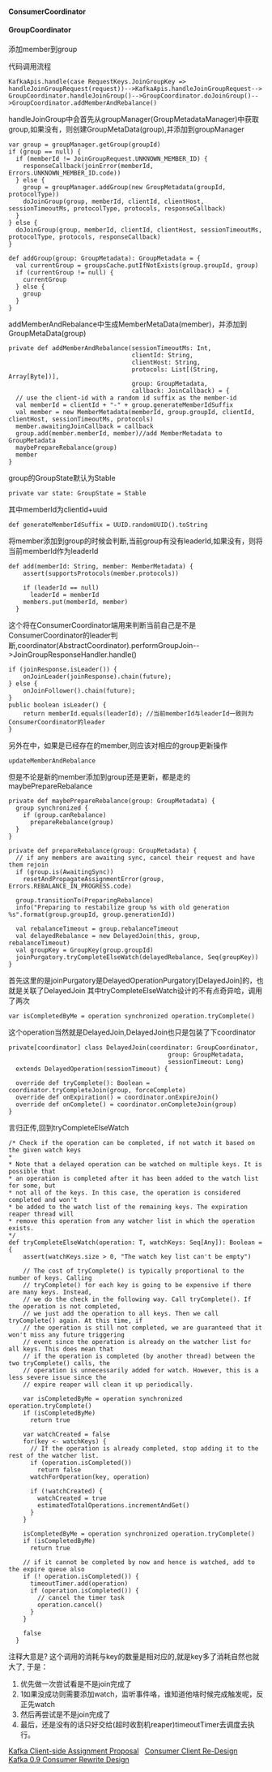 #### ConsumerCoordinator

#### GroupCoordinator

添加member到group 

代码调用流程

```
KafkaApis.handle(case RequestKeys.JoinGroupKey => handleJoinGroupRequest(request))-->KafkaApis.handleJoinGroupRequest--> GroupCoordinator.handleJoinGroup()-->GroupCoordinator.doJoinGroup()-->GroupCoordinator.addMemberAndRebalance()
```
handleJoinGroup中会首先从groupManager(GroupMetadataManager)中获取group,如果没有，则创建GroupMetaData(group),并添加到groupManager

```
var group = groupManager.getGroup(groupId)
if (group == null) {
  if (memberId != JoinGroupRequest.UNKNOWN_MEMBER_ID) {
    responseCallback(joinError(memberId, Errors.UNKNOWN_MEMBER_ID.code))
  } else {
    group = groupManager.addGroup(new GroupMetadata(groupId, protocolType))
    doJoinGroup(group, memberId, clientId, clientHost, sessionTimeoutMs, protocolType, protocols, responseCallback)
  }
} else {
  doJoinGroup(group, memberId, clientId, clientHost, sessionTimeoutMs, protocolType, protocols, responseCallback)
}

def addGroup(group: GroupMetadata): GroupMetadata = {
  val currentGroup = groupsCache.putIfNotExists(group.groupId, group)
  if (currentGroup != null) {
    currentGroup
  } else {
    group
  }
}
```

addMemberAndRebalance中生成MemberMetaData(member)，并添加到GroupMetaData(group)

```
private def addMemberAndRebalance(sessionTimeoutMs: Int,
                                  clientId: String,
                                  clientHost: String,
                                  protocols: List[(String, Array[Byte])],
                                  group: GroupMetadata,
                                  callback: JoinCallback) = {
  // use the client-id with a random id suffix as the member-id
  val memberId = clientId + "-" + group.generateMemberIdSuffix
  val member = new MemberMetadata(memberId, group.groupId, clientId, clientHost, sessionTimeoutMs, protocols)
  member.awaitingJoinCallback = callback
  group.add(member.memberId, member)//add MemberMetadata to GroupMetadata
  maybePrepareRebalance(group)
  member
}
```

group的GroupState默认为Stable

```
private var state: GroupState = Stable
```

其中memberId为clientId+uuid

```
def generateMemberIdSuffix = UUID.randomUUID().toString
```

将member添加到group的时候会判断,当前group有没有leaderId,如果没有，则将当前memberId作为leaderId
```
def add(memberId: String, member: MemberMetadata) {
    assert(supportsProtocols(member.protocols))

    if (leaderId == null)
      leaderId = memberId
    members.put(memberId, member)
  }
```

这个将在ConsumerCoordinator端用来判断当前自己是不是ConsumerCoordinator的leader判断,coordinator(AbstractCoordinator).performGroupJoin-->JoinGroupResponseHandler.handle()

```
if (joinResponse.isLeader()) {
    onJoinLeader(joinResponse).chain(future);
} else {
    onJoinFollower().chain(future);
}
public boolean isLeader() {
    return memberId.equals(leaderId); //当前memberId与leaderId一致则为ConsumerCoordinator的leader
}
```

另外在中，如果是已经存在的member,则应该对相应的group更新操作

```
updateMemberAndRebalance
```
但是不论是新的member添加到group还是更新，都是走的maybePrepareRebalance

```
private def maybePrepareRebalance(group: GroupMetadata) {
  group synchronized {
    if (group.canRebalance)
      prepareRebalance(group)
  }
}

private def prepareRebalance(group: GroupMetadata) {
  // if any members are awaiting sync, cancel their request and have them rejoin
  if (group.is(AwaitingSync))
    resetAndPropagateAssignmentError(group, Errors.REBALANCE_IN_PROGRESS.code)

  group.transitionTo(PreparingRebalance)
  info("Preparing to restabilize group %s with old generation %s".format(group.groupId, group.generationId))

  val rebalanceTimeout = group.rebalanceTimeout
  val delayedRebalance = new DelayedJoin(this, group, rebalanceTimeout)
  val groupKey = GroupKey(group.groupId)
  joinPurgatory.tryCompleteElseWatch(delayedRebalance, Seq(groupKey))
}
```
首先这里的是joinPurgatory是DelayedOperationPurgatory[DelayedJoin]的，也就是关联了DelayedJoin
其中tryCompleteElseWatch设计的不有点奇异哈，调用了两次

```
var isCompletedByMe = operation synchronized operation.tryComplete()
```

这个operation当然就是DelayedJoin,DelayedJoin也只是包装了下coordinator

```
private[coordinator] class DelayedJoin(coordinator: GroupCoordinator,
                                            group: GroupMetadata,
                                            sessionTimeout: Long)
  extends DelayedOperation(sessionTimeout) {

  override def tryComplete(): Boolean = coordinator.tryCompleteJoin(group, forceComplete)
  override def onExpiration() = coordinator.onExpireJoin()
  override def onComplete() = coordinator.onCompleteJoin(group)
}
```

言归正传,回到tryCompleteElseWatch

```
/* Check if the operation can be completed, if not watch it based on the given watch keys
*
* Note that a delayed operation can be watched on multiple keys. It is possible that
* an operation is completed after it has been added to the watch list for some, but
* not all of the keys. In this case, the operation is considered completed and won't
* be added to the watch list of the remaining keys. The expiration reaper thread will
* remove this operation from any watcher list in which the operation exists.
*/
def tryCompleteElseWatch(operation: T, watchKeys: Seq[Any]): Boolean = {
    assert(watchKeys.size > 0, "The watch key list can't be empty")

    // The cost of tryComplete() is typically proportional to the number of keys. Calling
    // tryComplete() for each key is going to be expensive if there are many keys. Instead,
    // we do the check in the following way. Call tryComplete(). If the operation is not completed,
    // we just add the operation to all keys. Then we call tryComplete() again. At this time, if
    // the operation is still not completed, we are guaranteed that it won't miss any future triggering
    // event since the operation is already on the watcher list for all keys. This does mean that
    // if the operation is completed (by another thread) between the two tryComplete() calls, the
    // operation is unnecessarily added for watch. However, this is a less severe issue since the
    // expire reaper will clean it up periodically.

    var isCompletedByMe = operation synchronized operation.tryComplete()
    if (isCompletedByMe)
      return true

    var watchCreated = false
    for(key <- watchKeys) {
      // If the operation is already completed, stop adding it to the rest of the watcher list.
      if (operation.isCompleted())
        return false
      watchForOperation(key, operation)

      if (!watchCreated) {
        watchCreated = true
        estimatedTotalOperations.incrementAndGet()
      }
    }

    isCompletedByMe = operation synchronized operation.tryComplete()
    if (isCompletedByMe)
      return true

    // if it cannot be completed by now and hence is watched, add to the expire queue also
    if (! operation.isCompleted()) {
      timeoutTimer.add(operation)
      if (operation.isCompleted()) {
        // cancel the timer task
        operation.cancel()
      }
    }

    false
  }
```
注释大意是? 这个调用的消耗与key的数量是相对应的,就是key多了消耗自然也就大了,
于是：
>
1. 优先做一次尝试看是不是join完成了   
2. 1如果没成功则需要添加watch，监听事件咯，谁知道他啥时候完成触发呢，反正先watch   
3. 然后再尝试是不是join完成了   
4. 最后，还是没有的话只好交给(超时收割机reaper)timeoutTimer去调度去执行。

[Kafka Client-side Assignment Proposal](https://cwiki.apache.org/confluence/display/KAFKA/Consumer+Client+Re-Design)   
[Consumer Client Re-Design](https://cwiki.apache.org/confluence/display/KAFKA/Consumer+Client+Re-Design)   
[Kafka 0.9 Consumer Rewrite Design](https://cwiki.apache.org/confluence/display/KAFKA/Kafka+0.9+Consumer+Rewrite+Design)
